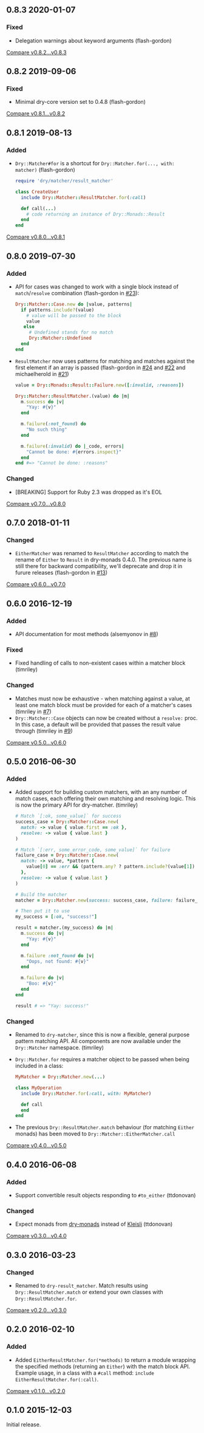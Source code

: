 ## 0.8.3 2020-01-07


### Fixed

- Delegation warnings about keyword arguments (flash-gordon)


[Compare v0.8.2...v0.8.3](https://github.com/dry-rb/dry-matcher/compare/v0.8.2...v0.8.3)

## 0.8.2 2019-09-06


### Fixed

- Minimal dry-core version set to 0.4.8 (flash-gordon)


[Compare v0.8.1...v0.8.2](https://github.com/dry-rb/dry-matcher/compare/v0.8.1...v0.8.2)

## 0.8.1 2019-08-13


### Added

- `Dry::Matcher#for` is a shortcut for `Dry::Matcher.for(..., with: matcher)` (flash-gordon)

  ```ruby
  require 'dry/matcher/result_matcher'

  class CreateUser
    include Dry::Matcher::ResultMatcher.for(:call)

    def call(...)
      # code returning an instance of Dry::Monads::Result
    end
  end
  ```


[Compare v0.8.0...v0.8.1](https://github.com/dry-rb/dry-matcher/compare/v0.8.0...v0.8.1)

## 0.8.0 2019-07-30


### Added

- API for cases was changed to work with a single block instead of `match`/`resolve` combination (flash-gordon in [#23](https://github.com/dry-rb/dry-matcher/pull/23)):
  ```ruby
  Dry::Matcher::Case.new do |value, patterns|
    if patterns.include?(value)
      # value will be passed to the block
      value
     else
       # Undefined stands for no match
       Dry::Matcher::Undefined
    end
  end
  ```
- `ResultMatcher` now uses patterns for matching and matches against the first element if an array is passed (flash-gordon in [#24](https://github.com/dry-rb/dry-matcher/pull/24) and [#22](https://github.com/dry-rb/dry-matcher/pull/22) and michaelherold in [#21](https://github.com/dry-rb/dry-matcher/pull/21))

  ```ruby
  value = Dry::Monads::Result::Failure.new([:invalid, :reasons])

  Dry::Matcher::ResultMatcher.(value) do |m|
    m.success do |v|
      "Yay: #{v}"
    end

    m.failure(:not_found) do
      "No such thing"
    end

    m.failure(:invalid) do |_code, errors|
      "Cannot be done: #{errors.inspect}"
    end
  end #=> "Cannot be done: :reasons"
  ```

### Changed

- [BREAKING] Support for Ruby 2.3 was dropped as it's EOL

[Compare v0.7.0...v0.8.0](https://github.com/dry-rb/dry-matcher/compare/v0.7.0...v0.8.0)

## 0.7.0 2018-01-11


### Changed

- `EitherMatcher` was renamed to `ResultMatcher` according to match the rename of `Either` to `Result` in dry-monads 0.4.0. The previous name is still there for backward compatibility, we'll deprecate and drop it in furure releases (flash-gordon in [#13](https://github.com/dry-rb/dry-matcher/pull/13))

[Compare v0.6.0...v0.7.0](https://github.com/dry-rb/dry-matcher/compare/v0.6.0...v0.7.0)

## 0.6.0 2016-12-19


### Added

- API documentation for most methods (alsemyonov in [#8](https://github.com/dry-rb/dry-matcher/pull/8))

### Fixed

- Fixed handling of calls to non-existent cases within a matcher block (timriley)

### Changed

- Matches must now be exhaustive - when matching against a value, at least one match block must be provided for each of a matcher's cases (timriley in [#7](https://github.com/dry-rb/dry-matcher/pull/7))
- `Dry::Matcher::Case` objects can now be created without a `resolve:` proc. In this case, a default will be provided that passes the result value through (timriley in [#9](https://github.com/dry-rb/dry-matcher/pull/9))

[Compare v0.5.0...v0.6.0](https://github.com/dry-rb/dry-matcher/compare/v0.5.0...v0.6.0)

## 0.5.0 2016-06-30


### Added

- Added support for building custom matchers, with an any number of match cases, each offering their own matching and resolving logic. This is now the primary API for dry-matcher. (timriley)

  ```ruby
  # Match `[:ok, some_value]` for success
  success_case = Dry::Matcher::Case.new(
    match: -> value { value.first == :ok },
    resolve: -> value { value.last }
  )

  # Match `[:err, some_error_code, some_value]` for failure
  failure_case = Dry::Matcher::Case.new(
    match: -> value, *pattern {
      value[0] == :err && (pattern.any? ? pattern.include?(value[1]) : true)
    },
    resolve: -> value { value.last }
  )

  # Build the matcher
  matcher = Dry::Matcher.new(success: success_case, failure: failure_case)

  # Then put it to use
  my_success = [:ok, "success!"]

  result = matcher.(my_success) do |m|
    m.success do |v|
      "Yay: #{v}"
    end

    m.failure :not_found do |v|
      "Oops, not found: #{v}"
    end

    m.failure do |v|
      "Boo: #{v}"
    end
  end

  result # => "Yay: success!"
  ```

### Changed

- Renamed to `dry-matcher`, since this is now a flexible, general purpose pattern matching API. All components are now available under the `Dry::Matcher` namespace. (timriley)
- `Dry::Matcher.for` requires a matcher object to be passed when being included in a class:

  ```ruby
  MyMatcher = Dry::Matcher.new(...)

  class MyOperation
    include Dry::Matcher.for(:call, with: MyMatcher)

    def call
    end
  end
  ```
- The previous `Dry::ResultMatcher.match` behaviour (for matching `Either` monads) has been moved to `Dry::Matcher::EitherMatcher.call`

[Compare v0.4.0...v0.5.0](https://github.com/dry-rb/dry-matcher/compare/v0.4.0...v0.5.0)

## 0.4.0 2016-06-08


### Added

- Support convertible result objects responding to `#to_either` (ttdonovan)

### Changed

- Expect monads from [dry-monads](https://github.com/dry-rb/dry-monads) instead of [Kleisli](https://github.com/txus/kleisli) (ttdonovan)

[Compare v0.3.0...v0.4.0](https://github.com/dry-rb/dry-matcher/compare/v0.3.0...v0.4.0)

## 0.3.0 2016-03-23


### Changed

- Renamed to `dry-result_matcher`. Match results using `Dry::ResultMatcher.match` or extend your own classes with `Dry::ResultMatcher.for`.

[Compare v0.2.0...v0.3.0](https://github.com/dry-rb/dry-matcher/compare/v0.2.0...v0.3.0)

## 0.2.0 2016-02-10


### Added

- Added `EitherResultMatcher.for(*methods)` to return a module wrapping the specified methods (returning an `Either`) with the match block API. Example usage, in a class with a `#call` method: `include EitherResultMatcher.for(:call)`.


[Compare v0.1.0...v0.2.0](https://github.com/dry-rb/dry-matcher/compare/v0.1.0...v0.2.0)

## 0.1.0 2015-12-03

Initial release.
